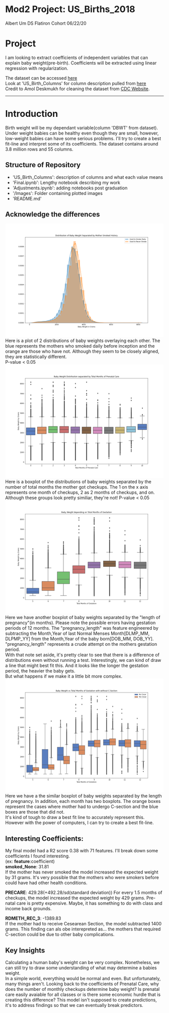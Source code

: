 # Mod2 Project: US_Births_2018

Albert Um DS Flatiron Cohort 06/22/20<br>

# Project
I am looking to extract coefficients of independent variables that can explain baby weight(pre-birth). Coefficients will be extracted using linear regression with regularization. 


The dataset can be accessed [here](https://www.kaggle.com/des137/us-births-2018) <br>
Look at 'US_Birth_Columns' for column description pulled from [here](https://www.cdc.gov/nchs/data_access/vitalstatsonline.htm#Tools)
<br> Credit to Amol Deskmukh for cleaning the dataset from [CDC Website](https://www.cdc.gov/nchs/data_access/vitalstatsonline.htm#Tools).

---

# Introduction
Birth weight will be my dependant variable(column 'DBWT' from dataset). Under weight babies can be healthy even though they are small, however, low-weight babies can have some serious problems. I'll try to create a best fit-line and interpret some of its coefficients. The dataset contains around 3.8 million rows and 55 columns.

## Structure of Repository
- 'US_Birth_Columns': description of columns and what each value means<br>
- 'Final.ipynb': Lengthy notebook describing my work<br>
- 'Adjustments.ipynb': adding notebooks post graduation <br>
- '/Images': Folder containing plotted images
- 'README.md'

## Acknowledge the differences
![](Images/figure3.png)
Here is a plot of 2 distributions of baby weights overlaying each other. The blue represents the mothers who smoked daily before inception and the orange are those who have not. Although they seem to be closely aligned, they are statistically different.<br>
P-value < 0.05
![](Images/figure6.png)
Here is a boxplot of the distributions of baby weights separated by the number of total months the mother got checkups. The 1 on the x axis represents one month of checkups, 2 as 2 months of checkups, and on. Although these groups look pretty similiar, they're not!
P-value < 0.05
![](Images/figure5.png)
Here we have another boxplot of baby weights separated by the "length of pregnancy"(in months). Please note the possible errors having gestation periods of 12 months. The "pregnancy_length" was feature engineered by subtracting the Month,Year of last Normal Menses Month[DLMP_MM, DLPMP_YY] from the Month,Year of the baby born[DOB_MM, DOB_YY]. "pregnancy_length" represents a crude attempt on the mothers gestation period. <br> 
With that note set aside, it's pretty clear to see that there is a difference of distributions even without running a test. Interestingly, we can kind of draw a line that might best fit this. And it looks like the longer the gestation period, the heavier the baby gets.<br>
But what happens if we make it a little bit more complex.
![](Images/figure8.png)
Here we have a the similar boxplot of baby weights separated by the length of pregnancy. In addition, each month has two boxplots. The orange boxes represent the cases where mother had to undergo C-section and the blue boxes are those that did not.<br>
It's kind of tough to draw a best fit line to accurately represent this. However with the power of computers, I can try to create a best fit-line.

## Interesting Coefficients:<br>
My final model had a R2 score 0.38 with 71 features. I'll break down some coefficients I found interesting.<br>
(ex: **feature**:coefficient)<br>
**smoked_None**: 31.81<br>
If the mother has never smoked the model increased the expected weight by 31 grams. It's very possible that the mothers who were smokers before could have had other health conditions. <br>

**PRECARE**: 429.28(+492.28/sd(standard deviation))
For every 1.5 months of checkups, the model increased the expected weight by 429 grams. Pre-natal care is pretty expensive. Maybe, it has something to do with class and income back grounds.<br>

**RDMETH_REC_3**: -1389.83<br>
If the mother had to receive Cesearean Section, the model subtracted 1400 grams. This finding can als obe interepreted as... the mothers that required C-section could be due to other baby complications.<br>

## Key Insights
Calculating a human baby's weight can be very complex. Nonetheless, we can still try to draw some understanding of what may determine a babies weight. <br>
In a simple world, everything would be normal and even. But unfortunately, many things aren't. Looking back to the coefficients of Prenatal Care, why does the number of monthly checkups determine baby weight? Is prenatal care easily avaiable for all classes or is there some economic hurdle that is creating this difference? This model isn't supposed to create predictions, it's to address findings so that we can eventually break predictors.
